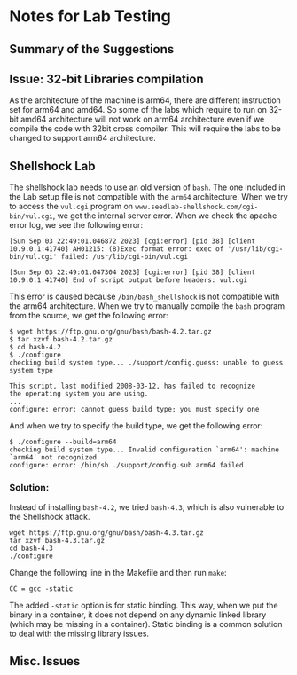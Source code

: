 # Notes for Lab Testing

## Summary of the Suggestions


## Issue: 32-bit Libraries compilation

As the architecture of the machine is arm64, there are different instruction set for arm64 and amd64.
So some of the labs which require to run on 32-bit amd64 architecture will not work on arm64 architecture
even if we compile the code with 32bit cross compiler. This will require the labs to be changed to support
arm64 architecture.


## Shellshock Lab  

The shellshock lab needs to use an old version of `bash`. The one included in 
the Lab setup file is not compatible with the `arm64` architecture. 
When we try to access the `vul.cgi` program on ```www.seedlab-shellshock.com/cgi-bin/vul.cgi```,
we get the internal server error. When we check the apache error log, we see the following error:

```[Sun Sep 03 22:49:01.046872 2023] [cgi:error] [pid 38] [client 10.9.0.1:41740] AH01215: (8)Exec format error: exec of '/usr/lib/cgi-bin/vul.cgi' failed: /usr/lib/cgi-bin/vul.cgi```

```[Sun Sep 03 22:49:01.047304 2023] [cgi:error] [pid 38] [client 10.9.0.1:41740] End of script output before headers: vul.cgi```

This error is caused because ```/bin/bash_shellshock``` is not compatible with the arm64 architecture. 
When we try to manually compile the `bash` program from the source, 
we get the following error:

```
$ wget https://ftp.gnu.org/gnu/bash/bash-4.2.tar.gz
$ tar xzvf bash-4.2.tar.gz
$ cd bash-4.2
$ ./configure
checking build system type... ./support/config.guess: unable to guess system type

This script, last modified 2008-03-12, has failed to recognize
the operating system you are using. 
...
configure: error: cannot guess build type; you must specify one
```

And when we try to specify the build type, we get the following error:

```
$ ./configure --build=arm64
checking build system type... Invalid configuration `arm64': machine `arm64' not recognized
configure: error: /bin/sh ./support/config.sub arm64 failed
```

### Solution:

Instead of installing `bash-4.2`, we tried `bash-4.3`, which is also vulnerable 
to the Shellshock attack. 
  
``` 
wget https://ftp.gnu.org/gnu/bash/bash-4.3.tar.gz
tar xzvf bash-4.3.tar.gz
cd bash-4.3
./configure
```

Change the following line in the Makefile and then run `make`:

```CC = gcc -static```

The added `-static` option is for static binding. This way,
when we put the binary in a container, it does not depend on
any dynamic linked library (which may be missing in a container). 
Static binding is a common solution to deal with the missing library issues. 


## Misc. Issues

